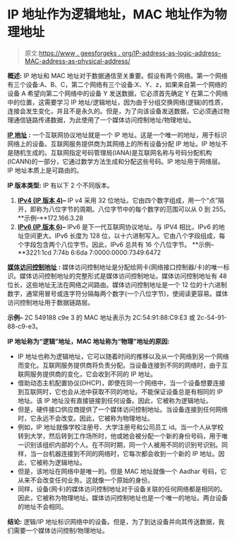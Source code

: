 # IP 地址作为逻辑地址，MAC 地址作为物理地址

> 原文:[https://www . geesforgeks . org/IP-address-as-logic-address-MAC-address-as-physical-address/](https://www.geeksforgeeks.org/ip-address-as-logical-address-and-mac-address-as-physical-address/)

**概述:**
IP 地址和 MAC 地址对于数据通信至关重要。假设有两个网络。第一个网络有三个设备:A、B、C，第二个网络有三个设备:X、Y、z，如果来自第一个网络的设备 A 希望向第二个网络中的设备 Y 发送数据，它必须首先确定 Y 在第二个网络中的位置，这需要学习 IP 地址/逻辑地址，因为由于分组交换网络(逻辑)的性质，连接会发生变化，并且不是永久的。但是，为了向该设备发送数据，它必须通过物理通信链路传递数据，为此使用了一个媒体访问控制地址/物理地址。

[**IP 地址**](https://www.geeksforgeeks.org/difference-between-ip-address-and-port-number/) **:**
一个互联网协议地址就是一个 IP 地址。这是一个唯一的地址，用于标识网络上的设备。互联网服务提供商为其网络上的所有设备分配 IP 地址。IP 地址不是随机生成的。互联网指定号码管理局(IANA)是互联网名称与号码分配机构(ICANN)的一部分，它通过数学方法生成和分配这些号码。IP 地址用于网络层。IP 地址本质上是可路由的。

**IP 版本类型:**
IP 有以下 2 个不同版本。

1.  [**IPv4 (IP 版本 4)**](https://www.geeksforgeeks.org/introduction-and-ipv4-datagram-header/)**–**
    IP v4 采用 32 位地址。它由四个数字组成，用一个“点”隔开，即称为八位字节的周期。八位字节中的每个数字的范围可以从 0 到 255。
    **示例–**172.166.3.28
2.  [**IPv6 (IP 版本 6)**](https://www.geeksforgeeks.org/internet-protocol-version-6-ipv6/)**–**
    IPv6 是下一代互联网协议地址。与 IPV4 相比，IPv6 的地址空间更大。IPv6 长度为 128 位，以十六进制写入。它由八个字段组成，每个字段包含两个八位字节。因此，IPv6 总共有 16 个八位字节。
    **示例–**3221:1cd 7:74b 6:6da 7:0000:0000:7349:6472

[**媒体访问控制地址**](https://www.geeksforgeeks.org/introduction-of-mac-address-in-computer-network/) **:**
媒体访问控制地址是分配给网卡(网络接口控制器/卡)的唯一标识。媒体访问控制地址的完整形式是媒体访问控制地址。媒体访问控制地址有 48 位长，这些地址无法在网络之间路由。媒体访问控制地址是一个 12 位的十六进制数字，通常用冒号或连字符分隔每两个数字(一个八位字节)，使阅读更容易。媒体访问控制地址用于数据链路层。

**示例–**
2C 549188 c9e 3 的 MAC 地址表示为 2C:54:91:88:C9:E3 或 2c-54-91-88-c9-e3。

**IP 地址称为“逻辑”地址，MAC 地址称为“物理”地址的原因:**

*   IP 地址也称为逻辑地址，它可以随着时间的推移以及从一个网络到另一个网络而变化。互联网服务提供商将负责分配。当设备连接到不同的网络时，由于互联网服务提供商的变化，它会收到不同的 IP 地址。
*   借助动态主机配置协议(DHCP)，即使在同一个网络中，当一个设备想要连接到互联网时，它也会从池中获取不同的地址。不能保证设备总是有相同的 IP 地址。该 IP 地址没有直接链接到任何设备。因此，它被称为逻辑地址。
*   但是，硬件接口供应商提供了一个媒体访问控制地址。当设备连接到任何网络时，它永远不会改变。因此，它被称为物理地址。
*   例如，IP 地址就像学校注册号、大学注册号和公司员工 id。当一个人从学校转到大学，然后转到工作场所时，他或她会被分配一个新的身份号码，用于唯一识别该组织内部的个人。在不同时期，同一个人被用不同的识别号识别。同样，当一台机器连接到不同的网络时，它每次都会收到一个新的 IP 地址。因此，它被称为逻辑地址。
*   但是，该地址在网络中是唯一的。但是 MAC 地址就像一个 Aadhar 号码，它从来不会改变任何业务。这就像一个原始的身份。
*   同样，设备(网卡)的媒体访问控制地址对于设备关联的任何网络都是相同的。因此，它被称为物理地址。媒体访问控制地址也是一个唯一的地址。两台设备的地址不会相同。

**结论:**
逻辑/IP 地址标识网络中的设备。但是，为了到达设备并向其传送数据，我们需要一个媒体访问控制/物理地址。